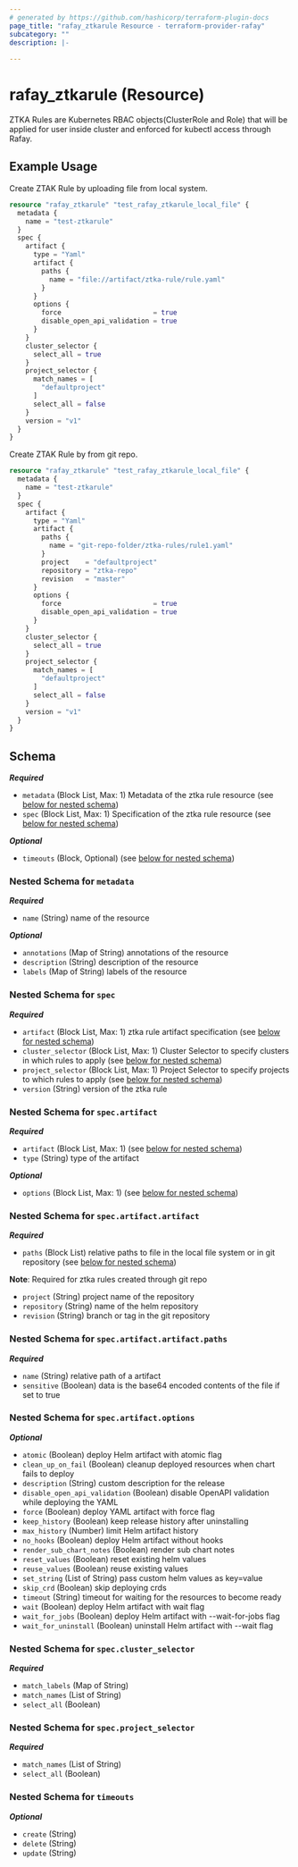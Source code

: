 ```yaml
---
# generated by https://github.com/hashicorp/terraform-plugin-docs
page_title: "rafay_ztkarule Resource - terraform-provider-rafay"
subcategory: ""
description: |-
  
---
```


# rafay_ztkarule (Resource)

ZTKA Rules are Kubernetes RBAC objects(ClusterRole and Role) that will be applied for user inside cluster and enforced for kubectl access through Rafay.

## Example Usage

Create ZTAK Rule by uploading file from local system. 
```terraform
resource "rafay_ztkarule" "test_rafay_ztkarule_local_file" {
  metadata {
    name = "test-ztkarule"
  }
  spec {
    artifact {
      type = "Yaml"
      artifact {
        paths {
          name = "file://artifact/ztka-rule/rule.yaml"
        }
      }
      options {
        force                       = true
        disable_open_api_validation = true
      }
    }
    cluster_selector {
      select_all = true
    }
    project_selector {
      match_names = [
        "defaultproject"
      ]
      select_all = false
    }
    version = "v1"
  }
}
```

Create ZTAK Rule by  from git repo.
```terraform
resource "rafay_ztkarule" "test_rafay_ztkarule_local_file" {
  metadata {
    name = "test-ztkarule"
  }
  spec {
    artifact {
      type = "Yaml"
      artifact {
        paths {
          name = "git-repo-folder/ztka-rules/rule1.yaml"
        }
        project    = "defaultproject"
        repository = "ztka-repo"
        revision   = "master"
      }
      options {
        force                       = true
        disable_open_api_validation = true
      }
    }
    cluster_selector {
      select_all = true
    }
    project_selector {
      match_names = [
        "defaultproject"
      ]
      select_all = false
    }
    version = "v1"
  }
}
```

<!-- schema generated by tfplugindocs -->
## Schema


***Required***
- `metadata` (Block List, Max: 1) Metadata of the ztka rule  resource (see [below for nested schema](#nestedblock--metadata))
- `spec` (Block List, Max: 1) Specification of the ztka rule  resource (see [below for nested schema](#nestedblock--spec))

***Optional***

- `timeouts` (Block, Optional) (see [below for nested schema](#nestedblock--timeouts))

<a id="nestedblock--metadata"></a>
### Nested Schema for `metadata`

***Required***

- `name` (String) name of the resource

***Optional***

- `annotations` (Map of String) annotations of the resource
- `description` (String) description of the resource
- `labels` (Map of String) labels of the resource


<a id="nestedblock--spec"></a>
### Nested Schema for `spec`

***Required***

- `artifact` (Block List, Max: 1) ztka rule  artifact specification (see [below for nested schema](#nestedblock--spec--artifact))
- `cluster_selector` (Block List, Max: 1) Cluster Selector to specify clusters in which rules to apply (see [below for nested schema](#nestedblock--spec--cluster_selector))
- `project_selector` (Block List, Max: 1) Project Selector to specify projects to which rules to apply (see [below for nested schema](#nestedblock--spec--project_selector))
- `version` (String) version of the ztka rule

<a id="nestedblock--spec--artifact"></a>
### Nested Schema for `spec.artifact`

***Required***

- `artifact` (Block List, Max: 1) (see [below for nested schema](#nestedblock--spec--artifact--artifact))
- `type` (String) type of the artifact

***Optional***

- `options` (Block List, Max: 1) (see [below for nested schema](#nestedblock--spec--artifact--options))

<a id="nestedblock--spec--artifact--artifact"></a>
### Nested Schema for `spec.artifact.artifact`

***Required***
- `paths` (Block List) relative paths to file in the local file system or in git repository (see [below for nested schema](#nestedblock--spec--artifact--artifact--paths))

**Note**: Required for ztka rules created through git repo
- `project` (String) project name of the repository
- `repository` (String) name of the helm repository
- `revision` (String) branch or tag in the git repository


<a id="nestedblock--spec--artifact--artifact--paths"></a>
### Nested Schema for `spec.artifact.artifact.paths`

***Required***

- `name` (String) relative path of a artifact
- `sensitive` (Boolean) data is the base64 encoded contents of the file if set to true

<a id="nestedblock--spec--artifact--options"></a>
### Nested Schema for `spec.artifact.options`

***Optional***

- `atomic` (Boolean) deploy Helm artifact with atomic flag
- `clean_up_on_fail` (Boolean) cleanup deployed resources when chart fails to deploy
- `description` (String) custom description for the release
- `disable_open_api_validation` (Boolean) disable OpenAPI validation while deploying the YAML
- `force` (Boolean) deploy YAML artifact with force flag
- `keep_history` (Boolean) keep release history after uninstalling
- `max_history` (Number) limit Helm artifact history
- `no_hooks` (Boolean) deploy Helm artifact without hooks
- `render_sub_chart_notes` (Boolean) render sub chart notes
- `reset_values` (Boolean) reset existing helm values
- `reuse_values` (Boolean) reuse existing values
- `set_string` (List of String) pass custom helm values as key=value
- `skip_crd` (Boolean) skip deploying crds
- `timeout` (String) timeout for waiting for the resources to become ready
- `wait` (Boolean) deploy Helm artifact with wait flag
- `wait_for_jobs` (Boolean) deploy Helm artifact with --wait-for-jobs flag
- `wait_for_uninstall` (Boolean) uninstall Helm artifact with --wait flag



<a id="nestedblock--spec--cluster_selector"></a>
### Nested Schema for `spec.cluster_selector`

***Required***

- `match_labels` (Map of String)
- `match_names` (List of String)
- `select_all` (Boolean)


<a id="nestedblock--spec--project_selector"></a>
### Nested Schema for `spec.project_selector`

***Required***

- `match_names` (List of String)
- `select_all` (Boolean)



<a id="nestedblock--timeouts"></a>
### Nested Schema for `timeouts`

***Optional***

- `create` (String)
- `delete` (String)
- `update` (String)


